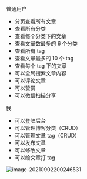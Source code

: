 普通用户

+ 分页查看所有文章
+ 查看所有分类
+ 查看每个分类下的文章
+ 查看文章数最多的 6 个分类
+ 查看所有 tag
+ 查看文章最多的 10 个 tag
+ 查看每个 tag 下的文章
+ 可以全局搜索文章内容
+ 可以评论文章
+ 可以赞赏
+ 可以微信扫描分享

我

+ 可以登陆后台
+ 可以管理博客分类（CRUD）
+ 可以管理文章 tag（CRUD）
+ 可以发布文章
+ 可以修改文章
+ 可以给文章打 tag

![image-20210902200246531](Untitled.assets/image-20210902200246531.png)